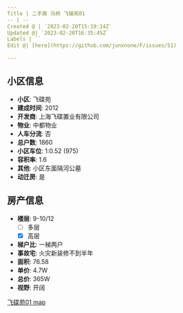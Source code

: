 ```yaml
---
Title | 二手房 马桥 飞碟苑01
-- | --
Created @ | `2023-02-20T15:19:14Z`
Updated @| `2023-02-20T16:35:45Z`
Labels | ``
Edit @| [here](https://github.com/junxnone/F/issues/51)

---
```


## 小区信息
- **小区**: 飞碟苑
- **建成时间**: 2012
- **开发商**: 上海飞碟置业有限公司
- **物业**: 中都物业
- **人车分流**: 否
- **总户数**: 1860
- **小区车位**: 1:0.52 (975)
- **容积率**: 1.6
- **其他**: 小区东面隔河公墓
- **动迁房**: 是

## 房产信息

- **楼层**: 9-10/12
  - [ ] 多层  
  - [x] 高层
- **梯户比**: 一梯两户
- **事故宅**: 火灾新装修不到半年
- **面积**: 76.58
- **单价**: 4.7W
- **总价**: 365W
- **视野**: 开阔


[飞碟苑01 map](https://junxnone.github.io/fmap/at/fdy01 ':include :type=iframe width=100% height=1200px')
